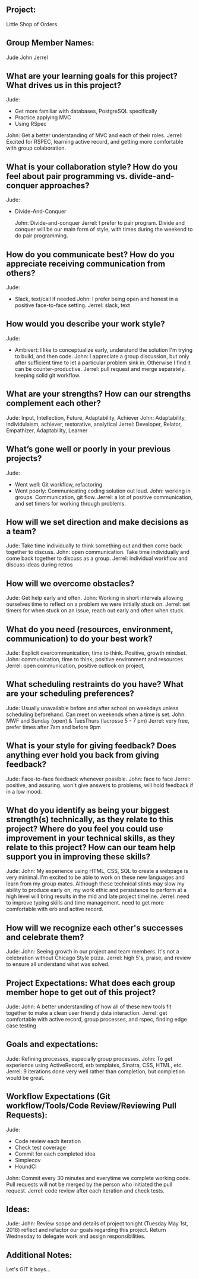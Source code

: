 ## Project:

Little Shop of Orders

## Group Member Names:

Jude
John
Jerrel

## What are your learning goals for this project? What drives us in this project?

Jude:

* Get more familiar with databases, PostgreSQL specifically
* Practice applying MVC
* Using RSpec

John: Get a better understanding of MVC and each of their roles.
Jerrel: Excited for RSPEC, learning active record, and getting more comfortable with group colaboration.

## What is your collaboration style? How do you feel about pair programming vs. divide-and-conquer approaches?

Jude:

* Divide-And-Conquer

  John: Divide-and-conquer
  Jerrel: I prefer to pair program. Divide and conquer will be our main form of style, with times during the weekend to do pair programming.

## How do you communicate best? How do you appreciate receiving communication from others?

Jude:

* Slack, text/call if needed
  John: I prefer being open and honest in a positive face-to-face setting.
  Jerrel: slack, text

## How would you describe your work style?

Jude:

* Ambivert: I like to conceptualize early, understand the solution I'm trying to build, and then code.
  John: I appreciate a group discussion, but only after sufficient time to let a particular problem sink in. Otherwise I find it can be counter-productive.
  Jerrel: pull request and merge separately. keeping solid git workflow.

## What are your strengths? How can our strengths complement each other?

Jude: Input, Intellection, Future, Adaptability, Achiever
John: Adaptability, individulaism, achiever, restorative, analytical
Jerrel: Developer, Relator, Empathizer, Adaptability, Learner

## What’s gone well or poorly in your previous projects?

Jude:

* Went well: Git workflow, refactoring
* Went poorly: Communicating coding solution out loud.
  John: working in groups. Communication, git flow.
  Jerrel: a lot of positive communication, and set timers for working through problems.

## How will we set direction and make decisions as a team?

Jude: Take time individually to think something out and then come back together to discuss.
John: open communication. Take time individually and come back together to discuss as a group.
Jerrel: individual workflow and discuss ideas during retros

## How will we overcome obstacles?

Jude: Get help early and often.
John: Working in short intervals allowing ourselves time to reflect on a problem we were initially stuck on.
Jerrel: set timers for when stuck on an issue, reach out early and often when stuck.

## What do you need (resources, environment, communication) to do your best work?

Jude: Explicit overcommunication, time to think. Positive, growth mindset.
John: communication, time to think, positive environment and resources
Jerrel: open communication, positive outlook on project,

## What scheduling restraints do you have? What are your scheduling preferences?

Jude: Usually unavailable before and after school on weekdays unless scheduling beforehand. Can meet on weekends when a time is set.
John: MWF and Sunday (open) & TuesThurs (lacrosse 5 - 7 pm)
Jerrel: very free, prefer times after 7am and before 9pm

## What is your style for giving feedback? Does anything ever hold you back from giving feedback?

Jude: Face-to-face feedback whenever possible.
John: face to face
Jerrel: positive, and assuring. won't give answers to problems, will hold feedback if in a low mood.

## What do you identify as being your biggest strength(s) technically, as they relate to this project? Where do you feel you could use improvement in your technical skills, as they relate to this project? How can our team help support you in improving these skills?

Jude:
John: My experience using HTML, CSS, SQL to create a webpage is very minimal. I'm excited to be able to work on these new languages and learn from my group mates. Although these technical stints may slow my ability to produce early on, my work ethic and persistance to perform at a high level will bring results in the mid and late project timeline.
Jerrel: need to improve typing skills and time management. need to get more comfortable with erb and active record.

## How will we recognize each other's successes and celebrate them?

Jude:
John: Seeing growth in our project and team members. It's not a celebration without Chicago Style pizza.
Jerrel: high 5's, praise, and review to ensure all understand what was solved.

## Project Expectations: What does each group member hope to get out of this project?

Jude:
John: A better understanding of how all of these new tools fit together to make a clean user friendly data interaction.
Jerrel: get comfortable with active record, group processes, and rspec, finding edge case testing

## Goals and expectations:

Jude: Refining processes, especially group processes.
John: To get experience using ActiveRecord, erb templates, Sinatra, CSS, HTML, etc.
Jerrel: 9 iterations done very well rather than completion, but completion would be great.

## Workflow Expectations (Git workflow/Tools/Code Review/Reviewing Pull Requests):

Jude:

* Code review each iteration
* Check test coverage
* Commit for each completed idea
* Simplecov
* HoundCI

John: Commit every 30 minutes and everytime we complete working code. Pull requests will not be merged by the person who initiated the pull request.
Jerrel: code review after each iteration and check tests.

## Ideas:

Jude:
John: Review scope and details of project tonight (Tuesday May 1st, 2018) reflect and refactor our goals regarding this project. Return Wednesday to delegate work and assign responsibilities.

## Additional Notes:

Let's GIT it boys...
